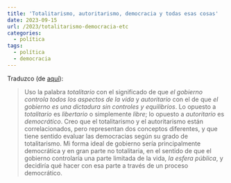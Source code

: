 ```yaml
---
title: 'Totalitarismo, autoritarismo, democracia y todas esas cosas'
date: 2023-09-15
url: /2023/totalitarismo-democracia-etc
categories:
  - política
tags:
  - política
  - democracia
---
```


Traduzco (de [aquí](https://astralcodexten.substack.com/p/bad-definitions-of-democracy-and)):

> Uso la palabra _totalitario_ con el significado de que _el gobierno controla todos los aspectos de la vida_ y _autoritario_ con el de que _el gobierno es una dictadura sin controles y equilibrios_. Lo opuesto a _totalitario_ es _libertario_ o simplemente _libre_; lo opuesto a _autoritario_ es _democrático_. Creo que el totalitarismo y el autoritarismo están correlacionados, pero representan dos conceptos diferentes, y que tiene sentido evaluar las democracias según su grado de totalitarismo. Mi forma ideal de gobierno sería principalmente democrática y en gran parte no totalitaria, en el sentido de que el gobierno controlaría una parte limitada de la vida, _la esfera pública_, y decidiría qué hacer con esa parte a través de un proceso democrático.
